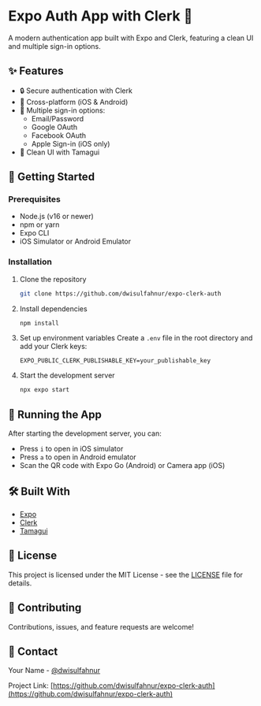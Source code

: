 # Expo Auth App with Clerk 🔐

A modern authentication app built with Expo and Clerk, featuring a clean UI and multiple sign-in options.


## ✨ Features

- 🔒 Secure authentication with Clerk
- 📱 Cross-platform (iOS & Android)
- 🔑 Multiple sign-in options:
  - Email/Password
  - Google OAuth
  - Facebook OAuth
  - Apple Sign-in (iOS only)
- 🎨 Clean UI with Tamagui

## 🚀 Getting Started

### Prerequisites

- Node.js (v16 or newer)
- npm or yarn
- Expo CLI
- iOS Simulator or Android Emulator

### Installation

1. Clone the repository
   ```bash
   git clone https://github.com/dwisulfahnur/expo-clerk-auth
   ```

2. Install dependencies
   ```bash
   npm install
   ```

3. Set up environment variables
   Create a `.env` file in the root directory and add your Clerk keys:
   ```
   EXPO_PUBLIC_CLERK_PUBLISHABLE_KEY=your_publishable_key
   ```

4. Start the development server
   ```bash
   npx expo start
   ```

## 📱 Running the App

After starting the development server, you can:
- Press `i` to open in iOS simulator
- Press `a` to open in Android emulator
- Scan the QR code with Expo Go (Android) or Camera app (iOS)

## 🛠️ Built With

- [Expo](https://expo.dev)
- [Clerk](https://clerk.dev)
- [Tamagui](https://tamagui.dev)

## 📝 License

This project is licensed under the MIT License - see the [LICENSE](LICENSE) file for details.

## 🤝 Contributing

Contributions, issues, and feature requests are welcome!

## 📧 Contact

Your Name - [@dwisulfahnur](https://twitter.com/dwisulfahnur)

Project Link: [https://github.com/dwisulfahnur/expo-clerk-auth](https://github.com/dwisulfahnur/expo-clerk-auth)
